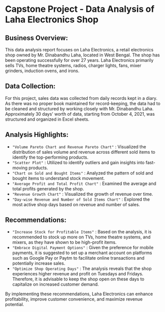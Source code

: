 # Capstone Project - Data Analysis of Laha Electronics Shop

## Business Overview:

This data analysis report focuses on Laha Electronics, a retail electronics shop owned by Mr. Dinabandhu Laha, located in West Bengal. The shop has been operating successfully for over 27 years. Laha Electronics primarily sells TVs, home theatre systems, radios, charger lights, fans, mixer grinders, induction ovens, and irons.

## Data Collection:

For this project, sales data was collected from daily records kept in a diary. As there was no proper book maintained for record-keeping, the data had to be cleaned and structured by working closely with Mr. Dinabandhu Laha. Approximately 30 days' worth of data, starting from October 4, 2021, was structured and organized in Excel sheets.

## Analysis Highlights:

* <code>"Volume Pareto Chart and Revenue Pareto Chart"</code> : Visualized the distribution of sales volume and revenue across different sold items to identify the top-performing products.
* <code>"Scatter Plot"</code> : Utilized to identify outliers and gain insights into fast-moving products.
* <code>"Chart on Sold and Bought Items"</code> : Analyzed the pattern of sold and bought items to understand stock movement.
* <code>"Average Profit and Total Profit Chart"</code> : Examined the average and total profits generated by the shop.
* <code>"Revenue Growth Chart"</code> : Visualized the growth of revenue over time.
* <code>"Day-wise Revenue and Number of Sold Items Chart"</code> : Explored the most active shop days based on revenue and number of sales.

## Recommendations:

* <code>"Increase Stock for Profitable Items"</code> : Based on the analysis, it is recommended to stock up more on TVs, home theatre systems, and mixers, as they have shown to be high-profit items.
* <code>"Embrace Digital Payment Options"</code> : Given the preference for mobile payments, it is suggested to set up a merchant account on platforms such as Google Pay or Paytm to facilitate online transactions and potentially increase sales.
* <code>"Optimize Shop Operating Days"</code> : The analysis reveals that the shop experiences higher revenue and profit on Tuesdays and Fridays. Therefore, it is advisable to keep the shop open on these days to capitalize on increased customer demand.

By implementing these recommendations, Laha Electronics can enhance profitability, improve customer convenience, and maximize revenue potential.





